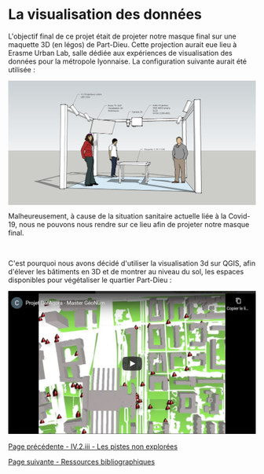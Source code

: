 # La visualisation des données


L'objectif final de ce projet était de projeter notre masque final sur une maquette 3D (en légos) de Part-Dieu. Cette projection aurait eue lieu à Erasme Urban Lab, salle dédiée aux expériences de visualisation des données pour la métropole lyonnaise. 
La configuration suivante aurait été utilisée :    


<img align="center" src="https://github.com/VCityTeam/DatAgora_Geonum_20/blob/main/Image/maquette_tv.png">

Malheureusement, à cause de la situation sanitaire actuelle liée à la Covid-19, nous ne pouvons nous rendre sur ce lieu afin de projeter notre masque final.

<br/>

C'est pourquoi nous avons décidé d'utiliser la visualisation 3d sur QGIS, afin d'élever les bâtiments en 3D et de montrer au niveau du sol, les espaces disponibles pour végétaliser le quartier Part-Dieu :

[![IMAGE ALT TEXT](https://github.com/VCityTeam/DatAgora_Geonum_20/blob/main/Image/youtube.JPG)](https://youtu.be/wfCm6eUKysE "DatAgora")



[Page précédente - IV.2.iii - Les pistes non explorées](Geonum_20_Pistes_non_explorées)

[Page suivante - Ressources bibliographiques](Geonum_20_Bibliographie)